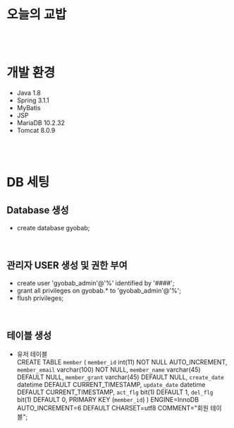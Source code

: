 # 오늘의 교밥

<br><br>
# 개발 환경

- Java 1.8
- Spring 3.1.1
- MyBatis
- JSP
- MariaDB 10.2.32
- Tomcat 8.0.9


<br><br>

# DB 세팅

## Database 생성
- create database gyobab;
<br>

## 관리자 USER 생성 및 권한 부여
- create user 'gyobab_admin'@'%' identified by '####';
- grant all privileges on gyobab.* to 'gyobab_admin'@'%';
- flush privileges;
<br>

## 테이블 생성 
- 유저 테이블<br>
CREATE TABLE `member` 
( `member_id` int(11) NOT NULL AUTO_INCREMENT, 
`member_email` varchar(100) NOT NULL, 
`member_name` varchar(45) DEFAULT NULL, 
`member_grant` varchar(45) DEFAULT NULL,
`create_date` datetime DEFAULT CURRENT_TIMESTAMP, 
`update_date` datetime DEFAULT CURRENT_TIMESTAMP, 
`act_flg` bit(1) DEFAULT 1, 
`del_flg` bit(1) DEFAULT 0, 
PRIMARY KEY (`member_id`) 
) ENGINE=InnoDB AUTO_INCREMENT=6 DEFAULT CHARSET=utf8 COMMENT="회원 테이블";
